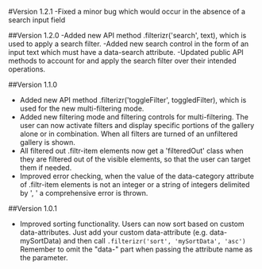 #Version 1.2.1
-Fixed a minor bug which would occur in the absence of a search input field

##Version 1.2.0
-Added new API method .filterizr('search', text), which is used to apply a search filter.
-Added new search control in the form of an input text which must have a data-search attribute.
-Updated public API methods to account for and apply the search filter over their intended operations.

##Version 1.1.0
* Added new API method .filterizr('toggleFilter', toggledFilter), which is used for the new multi-filtering mode.
* Added new filtering mode and filtering controls for multi-filtering. The user can now activate filters and display specific portions of the gallery alone or in combination. When all filters are turned of an unfiltered gallery is shown.
* All filtered out .filtr-item elements now get a 'filteredOut' class when they are filtered out of the visible elements, so that the user can target them if needed.
* Improved error checking, when the value of the data-category attribute of .filtr-item elements is not an integer or a string of integers delimited by ', ' a comprehensive error is thrown.

##Version 1.0.1
* Improved sorting functionality. Users can now sort based on custom data-attributes. Just add your custom data-attribute
(e.g. data-mySortData) and then call ```` .filterizr('sort', 'mySortData', 'asc') ```` Remember to omit the "data-" part when passing the attribute name as the parameter.
